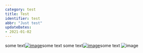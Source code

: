 ```yaml
---
category: test
title: Test
identifier: test
abbr: "Just test"
updateDates:
- 2021-01-02
---
```


some text[![image](https://wx3.sinaimg.cn/mw690/817cb65agy1gmyz7o6twvj21o01o07wj.jpg)](www.baidu.com)some text
some text[![image](https://wx3.sinaimg.cn/mw690/817cb65agy1gmyz7o6twvj21o01o07wj.jpg)](www.baidu.com)some text
![image](https://p6-juejin.byteimg.com/tos-cn-i-k3u1fbpfcp/72288752dfe149b7bac32a7ad5e2584d~tplv-k3u1fbpfcp-zoom-mark-crop-v2:460:460:0:0.awebp)
